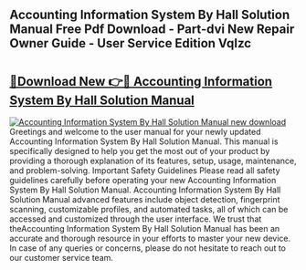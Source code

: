 ## Accounting Information System By Hall Solution Manual Free Pdf Download - Part-dvi New Repair Owner Guide - User Service Edition VqIzc

# <h2><a href="http://bc82496.oget.top/?id=Accounting+Information+System+By+Hall+Solution+Manual">🔗Download New 👉🔴 Accounting Information System By Hall Solution Manual</a></h2>

[![Accounting Information System By Hall Solution Manual new download](https://i.imgur.com/5g1atiW.png)](http://bc82496.oget.top/?id=Accounting+Information+System+By+Hall+Solution+Manual)
Greetings and welcome to the user manual for your newly updated Accounting Information System By Hall Solution Manual. This manual is specifically designed to help you get the most out of your product by providing a thorough explanation of its features, setup, usage, maintenance, and problem-solving. Important Safety Guidelines Please read all safety guidelines carefully before operating your new Accounting Information System By Hall Solution Manual. Accounting Information System By Hall Solution Manual advanced features include object detection, fingerprint scanning, customizable profiles, and automated tasks, all of which can be accessed and customized through the user interface. We trust that theAccounting Information System By Hall Solution Manual has been an accurate and thorough resource in your efforts to master your new device. In case of any queries or concerns, please do not hesitate to reach out to our customer service team.
